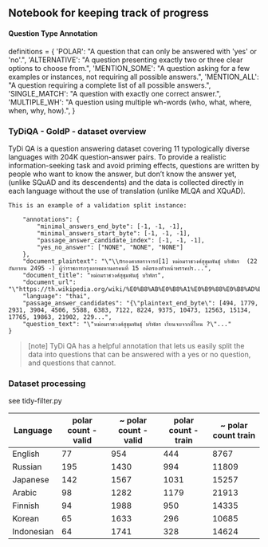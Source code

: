 ## Notebook for keeping track of progress




#### Question Type Annotation

definitions = {
  'POLAR': "A question that can only be answered with 'yes' or 'no'.",
  'ALTERNATIVE': "A question presenting exactly two or three clear options to choose from.",
  'MENTION_SOME': "A question asking for a few examples or instances, not requiring all  possible answers.",
  'MENTION_ALL': "A question requiring a complete list of all possible answers.",
  'SINGLE_MATCH': "A question with exactly one correct answer.",
  'MULTIPLE_WH': "A question using multiple wh-words (who, what, where, when, why, how).",
}


### TyDiQA - GoldP - dataset overview

TyDi QA is a question answering dataset covering 11 typologically diverse languages with 204K question-answer pairs. To provide a realistic information-seeking task and avoid priming effects, questions are written by people who want to know the answer, but don’t know the answer yet, (unlike SQuAD and its descendents) and the data is collected directly in each language without the use of translation (unlike MLQA and XQuAD).

```
This is an example of a validation split instance:

    "annotations": {
        "minimal_answers_end_byte": [-1, -1, -1],
        "minimal_answers_start_byte": [-1, -1, -1],
        "passage_answer_candidate_index": [-1, -1, -1],
        "yes_no_answer": ["NONE", "NONE", "NONE"]
    },
    "document_plaintext": "\"\\nรองศาสตราจารย์[1] หม่อมราชวงศ์สุขุมพันธุ์ บริพัตร  (22 กันยายน 2495 -) ผู้ว่าราชการกรุงเทพมหานครคนที่ 15 อดีตรองหัวหน้าพรรคปร...",
    "document_title": "หม่อมราชวงศ์สุขุมพันธุ์ บริพัตร",
    "document_url": "\"https://th.wikipedia.org/wiki/%E0%B8%AB%E0%B8%A1%E0%B9%88%E0%B8%AD%E0%B8%A1%E0%B8%A3%E0%B8%B2%E0%B8%8A%E0%B8%A7%E0%B8%87%E0%B8%...",
    "language": "thai",
    "passage_answer_candidates": "{\"plaintext_end_byte\": [494, 1779, 2931, 3904, 4506, 5588, 6383, 7122, 8224, 9375, 10473, 12563, 15134, 17765, 19863, 21902, 229...",
    "question_text": "\"หม่อมราชวงศ์สุขุมพันธุ์ บริพัตร เรียนจบจากที่ไหน ?\"..."
}
```

>[note]
TyDi QA has a helpful annotation that lets us easily split the data into questions that can be answered with a yes or no question, and questions that cannot.



### Dataset processing
see tidy-filter.py







|Language | polar count - valid | ~ polar count - valid | polar count - train | ~ polar count train |
|-----|----|-----| ---| ----|
|English|77|954|444|8767|
|Russian|195|1430|994|11809|
|Japanese|142|1567|1031|15257|
|Arabic|98|1282|1179|21913|
|Finnish|94|1988|950|14335|
|Korean|65|1633|296|10685|
|Indonesian|64|1741|328|14624|



